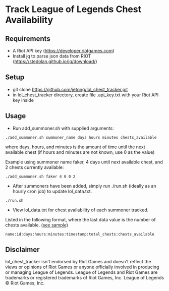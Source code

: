 # Track League of Legends Chest Availability

## Requirements
* A Riot API key (https://developer.riotgames.com)
* Install jq to parse json data from RIOT (https://stedolan.github.io/jq/download/)

## Setup
* git clone https://github.com/jetong/lol_chest_tracker.git
* in lol_chest_tracker directory, create file .api_key.txt with your Riot API key inside

## Usage
* Run add_summoner.sh with supplied arguments:
```
./add_summoner.sh summoner_name days hours minutes chests_available
```
where days, hours, and minutes is the amount of time until the next available chest (if hours and minutes are not known, use 0 as the value)

  Example using summoner name faker, 4 days until next available chest, and 2 chests currently available: 
```  
./add_summoner.sh faker 4 0 0 2
```

* After summoners have been added, simply run ./run.sh (ideally as an hourly cron job) to update lol_data.txt.
```
./run.sh
```
* View lol_data.txt for chest availability of each summoner tracked.

Listed in the following format, where the last data value is the number of chests available. [(see sample)](https://github.com/jetong/lol_chest_tracker/blob/master/lol_data.txt)
```
name:id:days:hours:minutes:timestamp:total_chests:chests_available
```
  
## Disclaimer
lol_chest_tracker isn't endorsed by Riot Games and doesn't reflect the views or opinions of Riot Games or anyone officially involved in producing or managing League of Legends. League of Legends and Riot Games are trademarks or registered trademarks of Riot Games, Inc. League of Legends © Riot Games, Inc.
